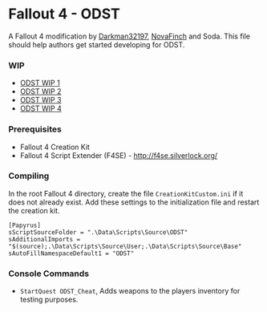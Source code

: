# Fallout 4 - ODST
A Fallout 4 modification by [Darkman32197](https://www.nexusmods.com/users/5280910), [NovaFinch](https://www.nexusmods.com/users/38614105) and Soda.
This file should help authors get started developing for ODST.

### WIP
* [ODST WIP 1](https://www.nexusmods.com/fallout4/images/110670)
* [ODST WIP 2](https://www.nexusmods.com/fallout4/images/111188)
* [ODST WIP 3](https://www.nexusmods.com/fallout4/images/115593)
* [ODST WIP 4](https://www.nexusmods.com/fallout4/images/119187)

### Prerequisites
* Fallout 4 Creation Kit
* Fallout 4 Script Extender (F4SE) - http://f4se.silverlock.org/

### Compiling
In the root Fallout 4 directory, create the file `CreationKitCustom.ini` if it does not already exist.
Add these settings to the initialization file and restart the creation kit.

```
[Papyrus]
sScriptSourceFolder = ".\Data\Scripts\Source\ODST"
sAdditionalImports = "$(source);.\Data\Scripts\Source\User;.\Data\Scripts\Source\Base"
sAutoFillNamespaceDefault1 = "ODST"
```

### Console Commands
* `StartQuest ODST_Cheat`, Adds weapons to the players inventory for testing purposes.
